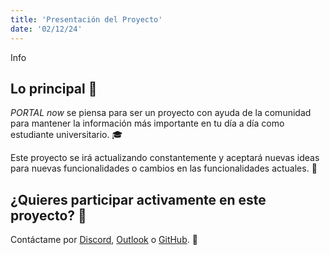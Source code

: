 ```yaml
---
title: 'Presentación del Proyecto'
date: '02/12/24'
---
```


<span id="badge-neutral">Info</span>

## Lo principal 🚀

_PORTAL now_ se piensa para ser un proyecto con ayuda de la comunidad para mantener la información más importante en tu día a día como estudiante universitario. 🎓

Este proyecto se irá actualizando constantemente y aceptará nuevas ideas para nuevas funcionalidades o cambios en las funcionalidades actuales. 🔄

## ¿Quieres participar activamente en este proyecto? 🤝

Contáctame por [Discord](https://discord.com/users/378599619854204928), [Outlook](mailto:mpenaloza@usm.cl) o [GitHub](https://github.com/madmti). 💬
